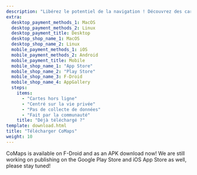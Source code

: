 ```yaml
---
description: "Libérez le potentiel de la navigation ! Découvrez des cartes hors ligne, des fonctionnalités centrées sur la vie privée et une application communautaire"
extra:
  desktop_payment_methods_1: MacOS
  desktop_payment_methods_2: Linux
  desktop_payment_title: Desktop
  desktop_shop_name_1: MacOS
  desktop_shop_name_2: Linux
  mobile_payment_methods_1: iOS
  mobile_payment_methods_2: Android
  mobile_payment_title: Mobile
  mobile_shop_name_1: "App Store"
  mobile_shop_name_2: "Play Store"
  mobile_shop_name_3: F-Droid
  mobile_shop_name_4: AppGallery
  steps:
    items:
      - "Cartes hors ligne"
      - "Centré sur la vie privée"
      - "Pas de collecte de données"
      - "Fait par la communauté"
    title: "Déjà téléchargé ?"
template: download.html
title: "Télécharger CoMaps"
weight: 10
---
```


CoMaps is available on F-Droid and as an APK download now! We are still
working on publishing on the Google Play Store and iOS App Store as well,
please stay tuned!
